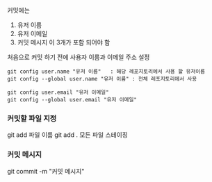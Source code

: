 커밋에는
1. 유저 이름
2. 유저 이메일
3. 커밋 메시지
이 3개가 포함 되어야 함

처음으로 커밋 하기 전에 사용자 이름과 이메일 주소 설정
```
git config user.name "유저 이름"   : 해당 레포지토리에서 사용 할 유저이름
git config --global user.name "유저 이름" : 전체 레포지토리에서 사용
```
```
git config user.email "유저 이메일"
git config --global user.email "유저 이메일"
```

### 커밋할 파일 지정
git add 파일 이름
git add . 모든 파일 스테이징

### 커밋 메시지
git commit -m "커밋 메시지"

